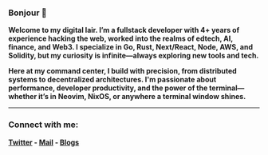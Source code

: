 <h3>Bonjour 👋 </h1>

<b>Welcome to my digital lair. I’m a fullstack developer with 4+ years of experience hacking the web, worked into the realms of edtech, AI, finance, and Web3. I specialize in Go, Rust, Next/React, Node, AWS, and Solidity, but my curiosity is infinite—always exploring new tools and tech.

Here at my command center, I build with precision, from distributed systems to decentralized architectures. I'm passionate about performance, developer productivity, and the power of the terminal—whether it’s in Neovim, NixOS, or anywhere a terminal window shines.<b/>



--------

<h3 align="left">Connect with me:</h3>

[Twitter](https://twitter.com/pratikcodes_) -
[Mail](mailto:pratiktiwari1212@gmail.com) -
[Blogs](https://tiwaripratik.com/blogs) 










